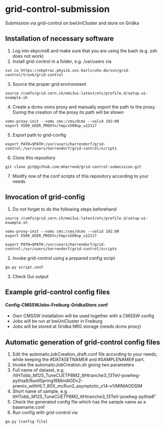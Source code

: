 # grid-control-submission
Submission via grid-control on bwUniCluster and store on Gridka

## Installation of necessary software
1. Log into ekpcms6 and make sure that you are using the bash (e.g. zsh does not work)
2. Install grid-control in a folder, e.g. /usr/users via

  ```
svn co https://ekptrac.physik.uni-karlsruhe.de/svn/grid-control/trunk/grid-control
  ```
3. Source the proper grid environment 

  ```
source /cvmfs/grid.cern.ch/emi3ui-latest/etc/profile.d/setup-ui-example.sh
  ```
4. Create a dcms voms proxy and manually export the path to the proxy. During the creation of the proxy its path will be shown

  ```
voms-proxy-init --voms cms:/cms/dcms --valid 192:00
export X509_USER_PROXY=/tmp/x509up_u12117
```
5. Export path to grid-config

  ```
export PATH=$PATH:/usr/users/harrendorf/grid-control:/usr/users/harrendorf/grid-control/scripts
```
6. Clone this repository

  ```
git clone git@github.com:mharrend/grid-control-submission.git
```
7. Modify one of the conf scripts of this repository according to your needs

## Invocation of grid-config
1. Do not forget to do the following steps beforehand

  ```
source /cvmfs/grid.cern.ch/emi3ui-latest/etc/profile.d/setup-ui-example.sh

voms-proxy-init --voms cms:/cms/dcms --valid 192:00
export X509_USER_PROXY=/tmp/x509up_u12117

export PATH=$PATH:/usr/users/harrendorf/grid-control:/usr/users/harrendorf/grid-control/scripts
```
2. Invoke grid-control using a prepared config script
  
  ```
go.py script.conf
```
3. Check Gui output

## Example grid-control config files

#### Config-CMSSWJobs-Freiburg-GridkaStore.conf
* Own CMSSW installation will be used together with a CMSSW config
* Jobs will be run at bwUniCluster in Freiburg
* Jobs will be stored at Gridka NRG storage (needs dcms proxy)

## Automatic generation of grid-control config files
1. Edit the automaticJobCreation_draft.conf file according to your needs, while keeping the #DATASETNAME# and #SAMPLENAME# part.
1. Invoke the automaticJobCreation.sh giving two parameters
  1. Full name of dataset, e.g. /ttHTobb_M125_TuneCUETP8M2_ttHtranche3_13TeV-powheg-pythia8/RunIISpring16MiniAODv2-premix_withHLT_80X_mcRun2_asymptotic_v14-v1/MINIAODSIM
  1. Short name of sample, e.g. ttHTobb_M125_TuneCUETP8M2_ttHtranche3_13TeV-powheg-pythia8"
1. Check the generated config file which has the sample name as a basename.conf
1. Run config with grid-control via
  
  ```
  go.py [config file]
  ```



